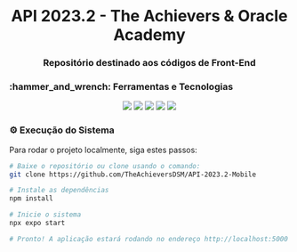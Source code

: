 <br id="inicio">

<h1 align="center">API 2023.2 - The Achievers & Oracle Academy </h1>
<h3 align="center">Repositório destinado aos códigos de Front-End</h2>

<span id="techtools">
<h3>:hammer_and_wrench: Ferramentas e Tecnologias  </h3>
 
<p align="center">
  <img src="https://img.shields.io/badge/Figma-23121011?style=for-the-badge&logo=figma&logoColor=000000&color=CED4DA"/>
  <img src="https://img.shields.io/badge/react_native-23121011?style=for-the-badge&logo=react&logoColor=000000&color=CED4DA"/> 
  <img src="https://img.shields.io/badge/Expo-23121011?style=for-the-badge&logo=expo&logoColor=000000&color=CED4DA" /> 
  <img src="https://img.shields.io/badge/TypeScript-23121011?style=for-the-badge&logo=typescript&logoColor=000000&color=CED4DA"/> 
  <img src="https://img.shields.io/badge/Styled_Components-23121011?style=for-the-badge&logo=styled-components&logoColor=000000&color=CED4DA" /> 
</p>
 
<span id="execution">
<h3>⚙️ Execução do Sistema</h3>
<p>Para rodar o projeto localmente, siga estes passos:</p>

```bash
# Baixe o repositório ou clone usando o comando:
git clone https://github.com/TheAchieversDSM/API-2023.2-Mobile

# Instale as dependências
npm install

# Inicie o sistema
npx expo start

# Pronto! A aplicação estará rodando no endereço http://localhost:5000
```
